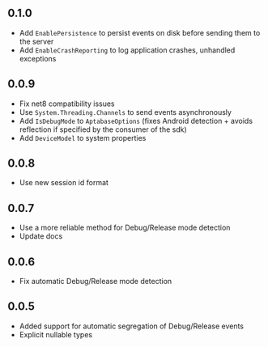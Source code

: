 ## 0.1.0

* Add `EnablePersistence` to persist events on disk before sending them to the server
* Add `EnableCrashReporting` to log application crashes, unhandled exceptions

## 0.0.9

* Fix net8 compatibility issues
* Use `System.Threading.Channels` to send events asynchronously
* Add `IsDebugMode` to `AptabaseOptions` (fixes Android detection + avoids reflection if specified by the consumer of the sdk)
* Add `DeviceModel` to system properties

## 0.0.8

* Use new session id format

## 0.0.7

* Use a more reliable method for Debug/Release mode detection
* Update docs

## 0.0.6

* Fix automatic Debug/Release mode detection

## 0.0.5

* Added support for automatic segregation of Debug/Release events
* Explicit nullable types